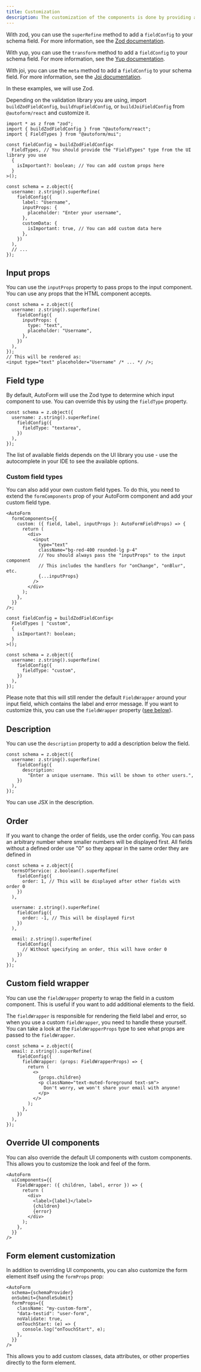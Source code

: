 ```yaml
---
title: Customization
description: The customization of the components is done by providing a `fieldConfig` to your schema fields. This allows you to customize the rendering of the field, add additional props, and more.
---
```


With zod, you can use the `superRefine` method to add a `fieldConfig` to your schema field. For more information, see the [Zod documentation](/docs/schema/zod).

With yup, you can use the `transform` method to add a `fieldConfig` to your schema field. For more information, see the [Yup documentation](/docs/schema/yup).

With joi, you can use the `meta` method to add a `fieldConfig` to your schema field. For more information, see the [Joi documentation](/docs/schema/joi).

In these examples, we will use Zod.

Depending on the validation library you are using, import `buildZodFieldConfig`, `buildYupFieldConfig`, or `buildJoiFieldConfig` from `@autoform/react` and customize it.

```tsx
import * as z from "zod";
import { buildZodFieldConfig } from "@autoform/react";
import { FieldTypes } from "@autoform/mui";

const fieldConfig = buildZodFieldConfig<
  FieldTypes, // You should provide the "FieldTypes" type from the UI library you use
  {
    isImportant?: boolean; // You can add custom props here
  }
>();

const schema = z.object({
  username: z.string().superRefine(
    fieldConfig({
      label: "Username",
      inputProps: {
        placeholder: "Enter your username",
      },
      customData: {
        isImportant: true, // You can add custom data here
      },
    })
  ),
  // ...
});
```

## Input props

You can use the `inputProps` property to pass props to the input component. You can use any props that the HTML component accepts.

```tsx
const schema = z.object({
  username: z.string().superRefine(
    fieldConfig({
      inputProps: {
        type: "text",
        placeholder: "Username",
      },
    })
  ),
});
// This will be rendered as:
<input type="text" placeholder="Username" /* ... */ />;
```

## Field type

By default, AutoForm will use the Zod type to determine which input component to use. You can override this by using the `fieldType` property.

```tsx
const schema = z.object({
  username: z.string().superRefine(
    fieldConfig({
      fieldType: "textarea",
    })
  ),
});
```

The list of available fields depends on the UI library you use - use the autocomplete in your IDE to see the available options.

### Custom field types

You can also add your own custom field types. To do this, you need to extend the `formComponents` prop of your AutoForm component and add your custom field type.

```tsx
<AutoForm
  formComponents={{
    custom: ({ field, label, inputProps }: AutoFormFieldProps) => {
      return (
        <div>
          <input
            type="text"
            className="bg-red-400 rounded-lg p-4"
            // You should always pass the "inputProps" to the input component
            // This includes the handlers for "onChange", "onBlur", etc.
            {...inputProps}
          />
        </div>
      );
    },
  }}
/>;

const fieldConfig = buildZodFieldConfig<
  FieldTypes | "custom",
  {
    isImportant?: boolean;
  }
>();

const schema = z.object({
  username: z.string().superRefine(
    fieldConfig({
      fieldType: "custom",
    })
  ),
});
```

Please note that this will still render the default `FieldWrapper` around your input field, which contains the label and error message. If you want to customize this, you can use the `fieldWrapper` property ([see below](#custom-field-wrapper)).

## Description

You can use the `description` property to add a description below the field.

```tsx
const schema = z.object({
  username: z.string().superRefine(
    fieldConfig({
      description:
        "Enter a unique username. This will be shown to other users.",
    })
  ),
});
```

You can use JSX in the description.

## Order

If you want to change the order of fields, use the order config. You can pass an arbitrary number where smaller numbers will be displayed first. All fields without a defined order use "0" so they appear in the same order they are defined in

```tsx
const schema = z.object({
  termsOfService: z.boolean().superRefine(
    fieldConfig({
      order: 1, // This will be displayed after other fields with order 0
    })
  ),

  username: z.string().superRefine(
    fieldConfig({
      order: -1, // This will be displayed first
    })
  ),

  email: z.string().superRefine(
    fieldConfig({
      // Without specifying an order, this will have order 0
    })
  ),
});
```

## Custom field wrapper

You can use the `fieldWrapper` property to wrap the field in a custom component. This is useful if you want to add additional elements to the field.

The `fieldWrapper` is responsible for rendering the field label and error, so when you use a custom `fieldWrapper`, you need to handle these yourself. You can take a look at the `FieldWrapperProps` type to see what props are passed to the `fieldWrapper`.

```tsx
const schema = z.object({
  email: z.string().superRefine(
    fieldConfig({
      fieldWrapper: (props: FieldWrapperProps) => {
        return (
          <>
            {props.children}
            <p className="text-muted-foreground text-sm">
              Don't worry, we won't share your email with anyone!
            </p>
          </>
        );
      },
    })
  ),
});
```

## Override UI components

You can also override the default UI components with custom components. This allows you to customize the look and feel of the form.

```tsx
<AutoForm
  uiComponents={{
    FieldWrapper: ({ children, label, error }) => {
      return (
        <div>
          <label>{label}</label>
          {children}
          {error}
        </div>
      );
    },
  }}
/>
```

## Form element customization

In addition to overriding UI components, you can also customize the form element itself using the `formProps` prop:

```tsx
<AutoForm
  schema={schemaProvider}
  onSubmit={handleSubmit}
  formProps={{
    className: "my-custom-form",
    "data-testid": "user-form",
    noValidate: true,
    onTouchStart: (e) => {
      console.log("onTouchStart", e);
    },
  }}
/>
```

This allows you to add custom classes, data attributes, or other properties directly to the form element.
